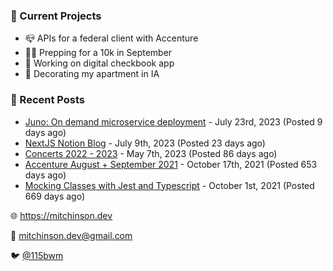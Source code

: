 ### 📌 Current Projects
- 📪 APIs for a federal client with Accenture
- 🏃🏼 Prepping for a 10k in September
- 🤑 Working on digital checkbook app
- 🏡 Decorating my apartment in IA

### 📝 Recent Posts

- [Juno: On demand microservice deployment](https://blog.mitchinson.dev/juno) - July 23rd, 2023 (Posted 9 days ago)
- [NextJS Notion Blog](https://blog.mitchinson.dev/blog-2023) - July 9th, 2023 (Posted 23 days ago)
- [Concerts 2022 - 2023](https://blog.mitchinson.dev/concerts-2023) - May 7th, 2023 (Posted 86 days ago)
- [Accenture August + September 2021](https://blog.mitchinson.dev/pillar/aug-sep-21) - October 17th, 2021 (Posted 653 days ago)
- [Mocking Classes with Jest and Typescript](https://blog.mitchinson.dev/jest-typescript-mocks) - October 1st, 2021 (Posted 669 days ago)

🌐 https://mitchinson.dev

💌 mitchinson.dev@gmail.com

🐦 [@115bwm](https://twitter.com/115bwm)